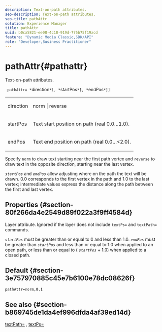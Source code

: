 ```yaml
---
description: Text-on-path attributes.
seo-description: Text-on-path attributes.
seo-title: pathAttr
solution: Experience Manager
title: pathAttr
uuid: b0ca5821-ee08-4c18-919d-775b75f19acd
feature: "Dynamic Media Classic,SDK/API"
role: "Developer,Business Practitioner"
---
```


# pathAttr{#pathattr}

Text-on-path attributes.

 ` pathAttr= *`direction`*[, *`startPos`*[, *`endPos`*]]`

<table id="simpletable_EC76095316AF4F07B1DDCC0D72B814CF"> 
 <tr class="strow"> 
  <td class="stentry"> <p> <span class="varname"> direction </span> </p> </td> 
  <td class="stentry"> <p> <span class="codeph"> norm </span> | <span class="codeph"> reverse </span> </p> </td> 
 </tr> 
 <tr class="strow"> 
  <td class="stentry"> <p> <span class="varname"> startPos </span> </p> </td> 
  <td class="stentry"> <p>Text start position on path (real 0.0…1.0). </p> </td> 
 </tr> 
 <tr class="strow"> 
  <td class="stentry"> <p> <span class="varname"> endPos </span> </p> </td> 
  <td class="stentry"> <p>Text end position on path (real 0.0…&lt;2.0). </p> </td> 
 </tr> 
</table>

Specify `norm` to draw text starting near the first path vertex and `reverse` to draw text in the opposite direction, starting near the last vertex.

*`startPos`* and *`endPos`* allow adjusting where on the path the text will be drawn. 0.0 corresponds to the first vertex in the path and 1.0 to the last vertex; intermediate values express the distance along the path between the first and last vertex.

## Properties {#section-80f266da4e2549d89f022a3f9ff4584d}

Layer attribute. Ignored if the layer does not include `textPs=` and `textPath=` commands.

*`startPos`* must be greater than or equal to 0 and less than 1.0. *`endPos`* must be greater than *`startPos`* and less than or equal to 1.0 when applied to an open path, or less than or equal to ( *`startPos`* + 1.0) when applied to a closed path.

## Default {#section-3e757970885c45e7b6100e78dc08626f}

`pathAttr=norm,0,1`

## See also {#section-b869745de1da4ef996dfda4af39ed14d}

[textPath=](../../../../../is-api/http-ref/image-serving-api-ref/c-http-protocol-reference/c-command-reference/r-textpath.md#reference-b09cc0902dff4725bdb54d5da4076ccd) , [textPs=](../../../../../is-api/http-ref/image-serving-api-ref/c-http-protocol-reference/c-command-reference/r-textps.md#reference-4209a2a6169f44278da2647cfb0cd767) 
